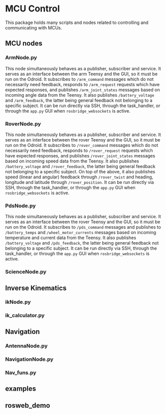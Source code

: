# MCU Control

This package holds many scripts and nodes related to controlling and communicating with MCUs.

## MCU nodes

### ArmNode.py
This node simultaneously behaves as a publisher, subscriber and service.
It serves as an interface between the arm Teensy and the GUI, so it must be run on the Odroid.
It subscribes to `/arm_command` messages which do not necessarily need feedback, responds to `/arm_request` requests which have expected responses, and publishes `/arm_joint_states` messages based on incoming angle data from the Teensy.
It also publishes `/battery_voltage` and `/arm_feedback`, the latter being general feedback not belonging to a specific subject.
It can be run directly via SSH, through the task_handler, or through the `app.py` GUI when `rosbridge_websockets` is active.

### RoverNode.py
This node simultaneously behaves as a publisher, subscriber and service.
It serves as an interface between the rover Teensy and the GUI, so it must be run on the Odroid.
It subscribes to `/rover_command` messages which do not necessarily need feedback, responds to `/rover_request` requests which have expected responses, and publishes `/rover_joint_states` messages based on incoming speed data from the Teensy.
It also publishes `/battery_voltage` and `/rover_feedback`, the latter being general feedback not belonging to a specific subject.
On top of the above, it also publishes speed (linear and angular) feedback through `/rover_twist` and heading, longitude and latitude through `/rover_position`.
It can be run directly via SSH, through the task_handler, or through the `app.py` GUI when `rosbridge_websockets` is active.

### PdsNode.py
This node simultaneously behaves as a publisher, subscriber and service.
It serves as an interface between the rover Teensy and the GUI, so it must be run on the Odroid.
It subscribes to `/pds_command` messages and publishes to `/battery_temps` and `/wheel_motor_currents` messages based on incoming temperature and current data from the Teensy.
It also publishes `/battery_voltage` and `/pds_feedback`, the latter being general feedback not belonging to a specific subject.
It can be run directly via SSH, through the task_handler, or through the `app.py` GUI when `rosbridge_websockets` is active.

### ScienceNode.py

## Inverse Kinematics

### ikNode.py

### ik_calculator.py

## Navigation

### AntennaNode.py

### NavigationNode.py

### Nav_funs.py

## examples

## rosweb_demo

